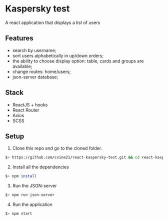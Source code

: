 # Kaspersky test
A react application that displays a list of users

## Features
- search by username;
- sort users alphabetically in up/down orders;
- the ability to choose display option: table, cards and groups are available;
- change routes: home/users;
- json-server database;

## Stack
- ReactJS + hooks
- React Router
- Axios
- SCSS

## Setup
1. Clone this repo and go to the cloned folder.
``` sh
$> https://github.com/cvine21/react-kaspersky-test.git && cd react-kaspersky-test
```
2. Install all the dependencies
``` sh
$> npm install
```
3. Run the JSON-server
``` sh
$> npm run json-server
```
4. Run the application
``` sh
$> npm start
```
